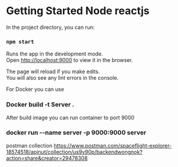 # Getting Started Node reactjs

In the project directory, you can run:

### `npm start`

Runs the app in the development mode.\
Open [http://localhost:9000](http://localhost:9000) to view it in the browser.

The page will reload if you make edits.\
You will also see any lint errors in the console.

For Docker you can use 
### Docker build -t Server .

After build image you can run container to port 9000

### docker run --name server -p 9000:9000 server

postman collection
https://www.postman.com/spaceflight-explorer-18574518/apinut/collection/us9v90p/backendwongnok?action=share&creator=29478308

